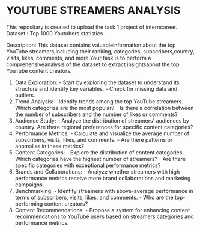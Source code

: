 # YOUTUBE STREAMERS ANALYSIS
This repositary is created to upload the task 1 project of interncareer. Dataset : Top 1000 Youtubers statistics

Description: This dataset contains valuableinformation about the top YouTube streamers,including their ranking, categories, subscribers,country, visits, likes, comments, and more.Your task is to perform a comprehensiveanalysis of the dataset to extract insightsabout the top YouTube content creators.

1. Data Exploration: - Start by exploring the dataset to understand its structure and identify key variables. - Check for missing data and outliers.
2. Trend Analysis: - Identify trends among the top YouTube streamers. Which categories are the most popular? - Is there a correlation between the number of subscribers and the number of likes or comments?
3. Audience Study: - Analyze the distribution of streamers' audiences by country. Are there regional preferences for specific content categories?
4. Performance Metrics: - Calculate and visualize the average number of subscribers, visits, likes, and comments. - Are there patterns or anomalies in these metrics?
5. Content Categories: - Explore the distribution of content categories. Which categories have the highest number of streamers? - Are there specific categories with exceptional performance metrics?
6. Brands and Collaborations: - Analyze whether streamers with high performance metrics receive more brand collaborations and marketing campaigns.
7. Benchmarking: - Identify streamers with above-average performance in terms of subscribers, visits, likes, and comments. - Who are the top-performing content creators?
8. Content Recommendations: - Propose a system for enhancing content recommendations to YouTube users based on streamers categories and performance metrics.
